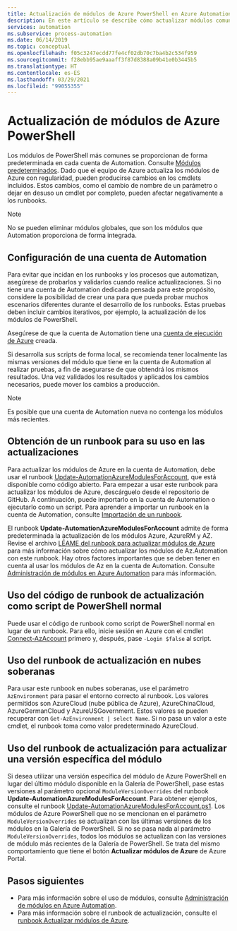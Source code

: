 ```yaml
---
title: Actualización de módulos de Azure PowerShell en Azure Automation
description: En este artículo se describe cómo actualizar módulos comunes de Azure PowerShell proporcionados de forma predeterminada en Azure Automation.
services: automation
ms.subservice: process-automation
ms.date: 06/14/2019
ms.topic: conceptual
ms.openlocfilehash: f05c3247ecdd77fe4cf02db70c7ba4b2c534f959
ms.sourcegitcommit: f28ebb95ae9aaaff3f87d8388a09b41e0b3445b5
ms.translationtype: HT
ms.contentlocale: es-ES
ms.lasthandoff: 03/29/2021
ms.locfileid: "99055355"
---
```

# <a name="update-azure-powershell-modules"></a>Actualización de módulos de Azure PowerShell

Los módulos de PowerShell más comunes se proporcionan de forma predeterminada en cada cuenta de Automation. Consulte [Módulos predeterminados](shared-resources/modules.md#default-modules). Dado que el equipo de Azure actualiza los módulos de Azure con regularidad, pueden producirse cambios en los cmdlets incluidos. Estos cambios, como el cambio de nombre de un parámetro o dejar en desuso un cmdlet por completo, pueden afectar negativamente a los runbooks. 

> [!NOTE]
> No se pueden eliminar módulos globales, que son los módulos que Automation proporciona de forma integrada.

## <a name="set-up-an-automation-account"></a>Configuración de una cuenta de Automation

Para evitar que incidan en los runbooks y los procesos que automatizan, asegúrese de probarlos y validarlos cuando realice actualizaciones. Si no tiene una cuenta de Automation dedicada pensada para este propósito, considere la posibilidad de crear una para que pueda probar muchos escenarios diferentes durante el desarrollo de los runbooks. Estas pruebas deben incluir cambios iterativos, por ejemplo, la actualización de los módulos de PowerShell.

Asegúrese de que la cuenta de Automation tiene una [cuenta de ejecución de Azure](automation-security-overview.md#run-as-accounts) creada.

Si desarrolla sus scripts de forma local, se recomienda tener localmente las mismas versiones del módulo que tiene en la cuenta de Automation al realizar pruebas, a fin de asegurarse de que obtendrá los mismos resultados. Una vez validados los resultados y aplicados los cambios necesarios, puede mover los cambios a producción.

> [!NOTE]
> Es posible que una cuenta de Automation nueva no contenga los módulos más recientes.

## <a name="obtain-a-runbook-to-use-for-updates"></a>Obtención de un runbook para su uso en las actualizaciones

Para actualizar los módulos de Azure en la cuenta de Automation, debe usar el runbook [Update-AutomationAzureModulesForAccount](https://github.com/Microsoft/AzureAutomation-Account-Modules-Update), que está disponible como código abierto. Para empezar a usar este runbook para actualizar los módulos de Azure, descárguelo desde el repositorio de GitHub. A continuación, puede importarlo en la cuenta de Automation o ejecutarlo como un script. Para aprender a importar un runbook en la cuenta de Automation, consulte [Importación de un runbook](manage-runbooks.md#import-a-runbook).

El runbook **Update-AutomationAzureModulesForAccount** admite de forma predeterminada la actualización de los módulos Azure, AzureRM y AZ. Revise el archivo [LÉAME del runbook para actualizar módulos de Azure](https://github.com/microsoft/AzureAutomation-Account-Modules-Update/blob/master/README.md) para más información sobre cómo actualizar los módulos de Az.Automation con este runbook. Hay otros factores importantes que se deben tener en cuenta al usar los módulos de Az en la cuenta de Automation. Consulte [Administración de módulos en Azure Automation](shared-resources/modules.md) para más información.

## <a name="use-update-runbook-code-as-a-regular-powershell-script"></a>Uso del código de runbook de actualización como script de PowerShell normal

Puede usar el código de runbook como script de PowerShell normal en lugar de un runbook. Para ello, inicie sesión en Azure con el cmdlet [Connect-AzAccount](/powershell/module/az.accounts/connect-azaccount) primero y, después, pase `-Login $false` al script.

## <a name="use-the-update-runbook-on-sovereign-clouds"></a>Uso del runbook de actualización en nubes soberanas

Para usar este runbook en nubes soberanas, use el parámetro `AzEnvironment` para pasar el entorno correcto al runbook. Los valores permitidos son AzureCloud (nube pública de Azure), AzureChinaCloud, AzureGermanCloud y AzureUSGovernment. Estos valores se pueden recuperar con `Get-AzEnvironment | select Name`. Si no pasa un valor a este cmdlet, el runbook toma como valor predeterminado AzureCloud.

## <a name="use-the-update-runbook-to-update-a-specific-module-version"></a>Uso del runbook de actualización para actualizar una versión específica del módulo

Si desea utilizar una versión específica del módulo de Azure PowerShell en lugar del último módulo disponible en la Galería de PowerShell, pase estas versiones al parámetro opcional `ModuleVersionOverrides` del runbook **Update-AutomationAzureModulesForAccount**. Para obtener ejemplos, consulte el runbook [Update-AutomationAzureModulesForAccount.ps1](https://github.com/Microsoft/AzureAutomation-Account-Modules-Update/blob/master/Update-AutomationAzureModulesForAccount.ps1). Los módulos de Azure PowerShell que no se mencionan en el parámetro `ModuleVersionOverrides` se actualizan con las últimas versiones de los módulos en la Galería de PowerShell. Si no se pasa nada al parámetro `ModuleVersionOverrides`, todos los módulos se actualizan con las versiones de módulo más recientes de la Galería de PowerShell. Se trata del mismo comportamiento que tiene el botón **Actualizar módulos de Azure** de Azure Portal.

## <a name="next-steps"></a>Pasos siguientes

* Para más información sobre el uso de módulos, consulte [Administración de módulos en Azure Automation](shared-resources/modules.md).
* Para más información sobre el runbook de actualización, consulte el [runbook Actualizar módulos de Azure](https://github.com/Microsoft/AzureAutomation-Account-Modules-Update).
